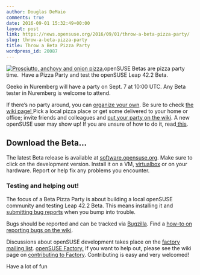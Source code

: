 ```yaml
---
author: Douglas DeMaio
comments: true
date: 2016-09-01 15:32:49+00:00
layout: post
link: https://news.opensuse.org/2016/09/01/throw-a-beta-pizza-party/
slug: throw-a-beta-pizza-party
title: Throw a Beta Pizza Party
wordpress_id: 20087
---
```


[![Prosciutto, anchovy and onion pizza.](http://farm1.static.flickr.com/248/459381964_4d7141d15f_m.jpg)](http://www.flickr.com/photos/giovannijl-s_photohut/459381964/)openSUSE Betas are pizza party time.  Have a Pizza Party and test the openSUSE Leap 42.2 Beta.

Geeko in Nuremberg will have a party on Sept. 7 at 10:00 UTC. Any Beta tester in Nuremberg is welcome to attend.

If there’s no party around, you can [organize your own](https://en.opensuse.org/openSUSE:BetaPizzaParty#Beta_Pizza_Party). Be sure to check [the wiki page! ](https://en.opensuse.org/openSUSE:BetaPizzaParty#Beta_Pizza_Party)Pick a local pizza place or get some delivered to your home or office; invite friends and colleagues and [put your party on the wiki](https://en.opensuse.org/openSUSE:BetaPizzaParty#Beta_Pizza_Party). A new openSUSE user may show up! If you are unsure of how to do it, read[ this](http://en.opensuse.org/openSUSE:Launch_party_HOWTO).


## Download the Beta...


The latest Beta release is available at [software.opensuse.org](https://software.opensuse.org/developer/en?release=developer). Make sure to click on the development version. Install it on a VM, [virtualbox](https://www.virtualbox.org) or on your hardware. Report or help fix any problems you encounter.
<!-- more -->


### Testing and helping out!


The focus of a Beta Pizza Party is about building a local openSUSE community and testing Leap 42.2 Beta. This means installing it and [submitting bug reports](http://en.opensuse.org/openSUSE:Submitting_bug_reports) when you bump into trouble.

Bugs should be reported and can be tracked via [Bugzilla](https://bugzilla.opensuse.org/index.cgi). Find a [how-to on reporting bugs on the wiki](http://en.opensuse.org/openSUSE:Submitting_bug_reports).

Discussions about openSUSE development takes place on the [factory mailing list](http://lists.opensuse.org/opensuse-factory). [openSUSE Factory.](http://en.opensuse.org/Portal:Factory) If you want to help out, please see the wiki page on [contributing to Factory](http://en.opensuse.org/openSUSE:How_to_contribute_to_Factory). Contributing is easy and very welcomed!

Have a lot of fun
